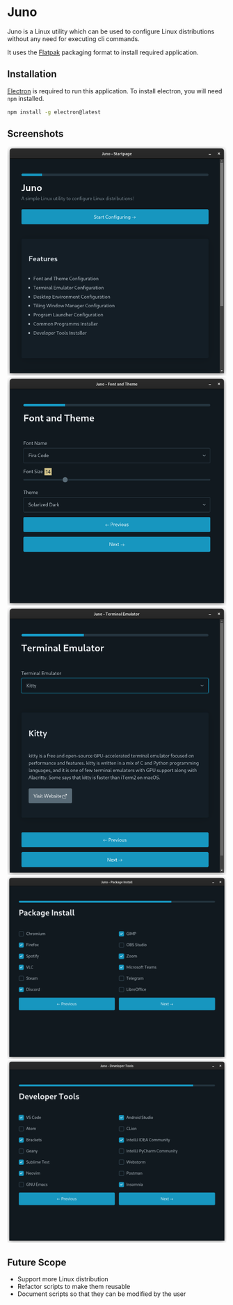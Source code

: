 # Juno
Juno is a Linux utility which can be used to configure Linux distributions without any need for executing cli commands.

It uses the [Flatpak](https://www.flatpak.org/) packaging format to install required application.

## Installation
[Electron](https://www.electronjs.org/) is required to run this application. To install electron, you will need `npm` installed.
```sh
npm install -g electron@latest
```

## Screenshots
![Startup Screen](/public/startup_screen.png)
![Font and Theme Screen](/public/font_and_theme.png)
![Terminal Emulator Selection Screen](/public/terminal_emulator.png)
![Package Installation Screen](/public/package_install.png)
![Developer Tools Installation Screen](/public/developer_tools.png)

## Future Scope
- Support more Linux distribution
- Refactor scripts to make them reusable
- Document scripts so that they can be modified by the user
